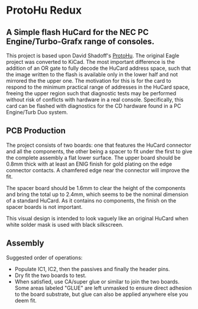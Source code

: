 # ProtoHu Redux

## A Simple flash HuCard for the NEC PC Engine/Turbo-Grafx range of consoles.

This project is based upon David Shadoff's [ProtoHu](https://github.com/dshadoff/ProtoHu_revA).
The original Eagle project was converted to KiCad. The most important
difference is the addition of an OR gate to fully decode the HuCard
address space, such that the image written to the flash is available
only in the lower half and not mirrored the the upper one. The
motivation for this is for the card to respond to the minimum practical
range of addresses in the HuCard space, freeing the upper region such
that diagnostic tests may be performed without risk of conflicts with
hardware in a real console. Specifically, this card can be flashed with
diagnostics for the CD hardware found in a PC Engine/Turb Duo system.


## PCB Production

The project consists of two boards: one that features the HuCard
connector and all the components, the other being a spacer to fit under
the first to give the complete assembly a flat lower surface. The upper
board should be 0.8mm thick with at least an ENIG finish for gold
plating on the edge connector contacts. A chamfered edge near the
connector will improve the fit.

The spacer board should be 1.6mm to clear the height of the components and
bring the total up to 2.4mm, which seems to be the nominal dimension of a
standard HuCard. As it contains no components, the finish on the spacer
boards is not important.

This visual design is intended to look vaguely like an original HuCard
when white solder mask is used with black silkscreen.


## Assembly

Suggested order of operations:

* Populate IC1, IC2, then the passives and finally the header pins.
* Dry fit the two boards to test.
* When satisfied, use CA/super glue or similar to join the two boards. Some
  areas labeled "GLUE" are left unmasked to ensure direct adhesion to the
  board substrate, but glue can also be applied anywhere else you deem fit.
